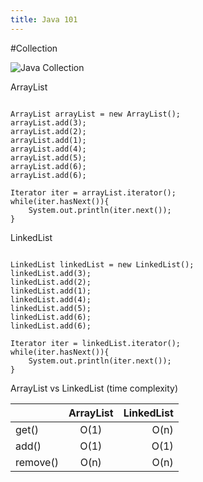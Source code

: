 ```yaml
---
title: Java 101
---
```


#Collection

![Java Collection](https://github.com/hche608/blog.hax3.github.io/raw/master/static/imgs/Java-Collection.png "Java Collection")

ArrayList
```jave

ArrayList arrayList = new ArrayList();
arrayList.add(3);
arrayList.add(2);
arrayList.add(1);
arrayList.add(4);
arrayList.add(5);
arrayList.add(6);
arrayList.add(6);

Iterator iter = arrayList.iterator();
while(iter.hasNext()){
    System.out.println(iter.next());
}

```

LinkedList
```jave

LinkedList linkedList = new LinkedList();
linkedList.add(3);
linkedList.add(2);
linkedList.add(1);
linkedList.add(4);
linkedList.add(5);
linkedList.add(6);
linkedList.add(6);

Iterator iter = linkedList.iterator();
while(iter.hasNext()){
    System.out.println(iter.next());
}

```

ArrayList vs LinkedList (time complexity)


|          | ArrayList  | LinkedList  |
| -------- |:----------:| -----------:|
| get()    |    O(1)    |    O(n)     |
| add()    |    O(1)    |    O(1)     |
| remove() |    O(n)    |    O(n)     |
